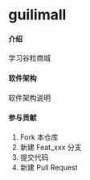 # guilimall

#### 介绍
学习谷粒商城

#### 软件架构
软件架构说明


#### 参与贡献

1.  Fork 本仓库
2.  新建 Feat_xxx 分支
3.  提交代码
4.  新建 Pull Request


